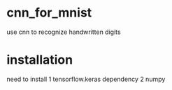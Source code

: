 # cnn_for_mnist
use cnn to recognize handwritten digits

# installation
need to install 
1 tensorflow.keras dependency
2 numpy
